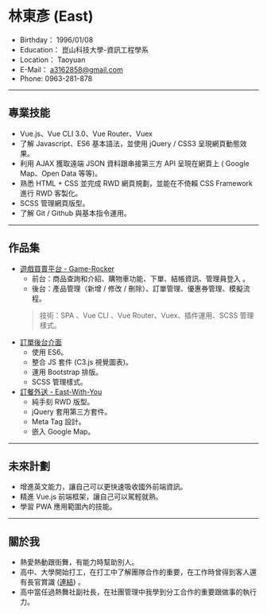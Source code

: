 # 林東彥 (East)
- Birthday： 1996/01/08
- Education： 崑山科技大學-資訊工程學系
- Location： Taoyuan
- E-Mail： a3162858@gmail.com
- Phone: 0963-281-878
----------
## 專業技能
- Vue.js、Vue CLI 3.0、Vue Router、Vuex
- 了解 Javascript、ES6 基本語法，並使用 jQuery / CSS3 呈現網頁動態效果。
- 利用 AJAX 獲取遠端 JSON 資料跟串接第三方 API 呈現在網頁上 ( Google Map、Open Data 等等)。
- 熟悉 HTML + CSS 並完成 RWD 網頁規劃，並能在不倚賴 CSS Framework 進行 RWD 客製化。
- SCSS 管理網頁版型。
- 了解 Git / Github 與基本指令運用。

---------
## 作品集
- <a href="https://eastm0108.github.io/Game_Rocker/#/" target="_blank">遊戲買賣平台 - Game-Rocker</a>
    - 前台：商品查詢和介紹、購物車功能、下單、結帳資訊、管理員登入 。
    - 後台：產品管理（新增 / 修改 / 刪除）、訂單管理、優惠券管理、模擬流程。
    > 技術：SPA 、Vue CLI 、Vue Router、Vuex、插件運用、SCSS 管理樣式。
- <a href="https://eastm0108.github.io/admin-demo/" target="_blank">訂單後台介面</a>
    - 使用 ES6。
    - 整合 JS 套件 (C3.js 視覺圖表)。
    - 運用 Bootstrap 排版。
    - SCSS 管理樣式。
- <a href="https://eastm0108.github.io/East-With-You/" target="_blank">訂餐外送 - East-With-You</a>
    - 純手刻 RWD 版型。
    - jQuery 套用第三方套件。
    - Meta Tag 設計。
    - 嵌入 Google Map。
---------
## 未來計劃
- 增進英文能力，讓自己可以更快速吸收國外前端資訊。
- 精進 Vue.js 前端框架，讓自己可以駕輕就熟。
- 學習 PWA  應用範圍內的技能。
--------
## 關於我
- 熱愛熱動跟街舞，有能力時幫助別人。
- 高中、大學開始打工，在打工中了解團隊合作的重要，在工作時曾得到客人還有長官賞識 (<a href="https://upload.cc/i1/2018/10/15/U2qIXs.jpg" target="_blank">連結</a>) 。
- 高中當任過熱舞社副社長，在社團管理中我學到分工合作的重要跟做事的執行力。
